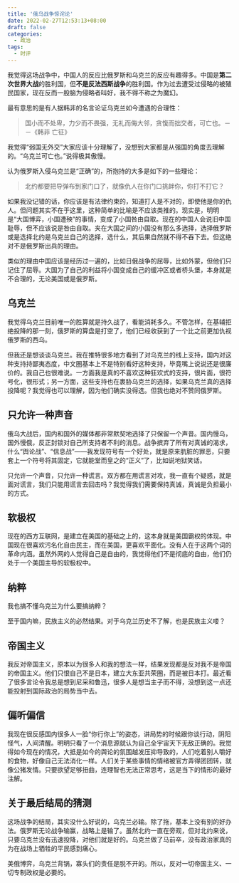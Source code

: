 ```yaml
---
title: '俄乌战争惊诧论'
date: 2022-02-27T12:53:13+08:00
draft: false
categories:
  - 政治
tags:
  - 时评
---
```


我觉得这场战争中，中国人的反应比俄罗斯和乌克兰的反应有趣得多。中国是**第二次世界大战**的胜利国，但**不是反法西斯战争**的胜利国。作为过去遭受过侵略的被殖民国家，现在反而一股脑为侵略者叫好，我不得不称之为魔幻。

最有意思的是有人据韩非的名言论证乌克兰如今遭遇的合理性：

> 国小而不处卑，力少而不畏强，无礼而侮大邻，贪愎而拙交者，可亡也。－－《韩非 亡征》

我觉得“弱国无外交”大家应该十分理解了，没想到大家都是从强国的角度去理解的。“乌克兰可亡也。”说得极其傲慢。

认为俄罗斯入侵乌克兰是“正确”的，所抱持的大多是如下的一些理论：

> 北约都要把导弹布到家门口了，就像仇人在你门口挑衅你，你打不打它？

如果我没记错的话，你应该是有法律约束的，知道打人是不对的，即使他是你的仇人。但问题其实不在于这里，这种简单的比喻是不应该类推的。现实是，明明是“大国博弈，小国遭殃”的事情，变成了小国咎由自取。现在的中国人会说旧中国耻辱，但不应该说是咎由自取。夹在大国之间的小国没有那么多选择，选择俄罗斯或是选择北约是乌克兰自己的选择，选什么，其后果自然就不得不吞下去。但这绝对不是俄罗斯出兵的理由。

类似的理由中国应该是经历过一遍的，比如日俄战争的屈辱，比如外蒙，但他们只记住了屈辱。大国为了自己的利益将小国变成自己的缓冲区或者桥头堡，本身就是不合理的，无论美国或是俄罗斯。

## 乌克兰

我觉得乌克兰目前唯一的胜算就是持久战了，看能消耗多久。不管怎样，在基辅拒绝投降的那一刻，俄罗斯的算盘是打空了，他们已经收获到了一个比之前更加仇视俄罗斯的西乌。

但我还是想谈谈乌克兰。我在推特很多地方看到了对乌克兰的线上支持，国内对这种支持持鄙夷态度，中文圈基本上不是特别看好这种支持，毕竟嘴上说说还是很廉价的。我自己也很难说。一方面我是真的不喜欢这种狂欢式的支持，很片面，很符号化，很形式；另一方面，这些支持也在裹胁乌克兰的选择，如果乌克兰真的选择投降呢？我觉得也可以理解，因为他们确实没得选。但我也绝对不赞同俄罗斯。

## 只允许一种声音

俄乌大战后，国内和国外的媒体都非常默契地选择了只保留一个声音。国内慢乌，国外慢俄，反正封锁对自己所支持者不利的消息。战争摈弃了所有对真诚的渴求，什么“舆论战”、“信息战”——我发现符号有一个好处，就是原来肮脏的罪恶，只要套上一个符号将其固定，它就能堂而皇之的“正义”了，比如说地狱笑话。

只允许一个声音，只允许一种谎言。双方都在用谎言对攻，我一直有个疑惑，就是面对谎言，我们只能用谎言去回击吗？我觉得我们需要保持真诚，真诚是负担最小的方式。

## 软极权

现在的西方互联网，是建立在美国的基础之上的，这本身就是美国霸权的体现。中国现在很喜欢污名化自由民主，而在美国，更喜欢平面化。没有人在于这两个词的革命内涵。虽然外网的人觉得自己是自由的，我觉得他们不是彻底的自由，他们仍处于一个美国主导的软极权中。

## 纳粹

我也搞不懂乌克兰为什么要搞纳粹？

至于国内嘛，民族主义的必然结果。对于乌克兰历史不了解，也是民族主义喽？

## 帝国主义

我反对帝国主义，原本以为很多人和我的想法一样，结果发现都是反对我不是帝国的帝国主义。他们只恨自己不是日本，建立大东亚共荣圈，而是被日本打。最近看了很多言论令我总是想到尼采和鲁迅，很多人是想当主子而不得，没想到这一点还能投射到国际政治的局势当中去。

## 偏听偏信

我现在很反感国内很多人一脸“你行你上”的姿态，讲局势的时候跟你谈行动，阴阳怪气，人间清醒。明明只看了一个消息源就认为自己全宇宙天下无敌正确的。我觉得如今现在的情况，大抵是如今的舆论的氛围越发压抑导致的，人们吃着别人嚼好的食物，好像自己无法消化一样。人们关于某些事情的情绪被官方弄得团团转，就像公猪发情。只要欲望足够扭曲，连理智也无法正常思考，这是当下的情形的最好注解。

## 关于最后结局的猜测

这场战争的结局，其实没什么好说的，乌克兰必输。除了拖，基本上没有别的好办法。俄罗斯无论战争输赢，战略上是输了。虽然北约一直在旁观，但对北约来说，只要乌克兰没有迅速投降，对他们就是好的。乌克兰做了马前卒，没有政治家真的为在战场上牺牲的平民感到痛心。

美俄博弈，乌克兰背锅，寡头们的责任是脱不开的。所以，反对一切帝国主义、一切专制政权是必要的。
